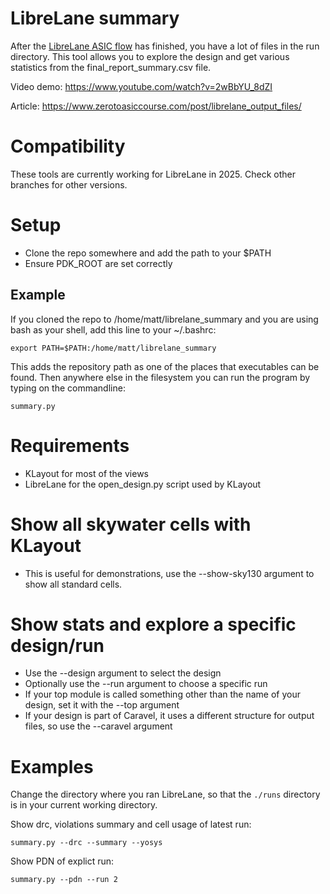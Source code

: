 # LibreLane summary

After the [LibreLane ASIC flow](https://github.com/librelane/librelane) has finished, you have a lot of files in the run directory.
This tool allows you to explore the design and get various statistics from the final_report_summary.csv file.

Video demo: https://www.youtube.com/watch?v=2wBbYU_8dZI

Article: https://www.zerotoasiccourse.com/post/librelane_output_files/

# Compatibility

These tools are currently working for LibreLane in 2025. Check other branches for other versions.

# Setup

* Clone the repo somewhere and add the path to your $PATH
* Ensure PDK_ROOT are set correctly

## Example

If you cloned the repo to /home/matt/librelane_summary and you are using bash as your shell, add this line to your ~/.bashrc:

    export PATH=$PATH:/home/matt/librelane_summary

This adds the repository path as one of the places that executables can be found. Then anywhere else in the filesystem you can run the program by typing on the commandline:

    summary.py

# Requirements

* KLayout for most of the views
* LibreLane for the open_design.py script used by KLayout

# Show all skywater cells with KLayout

* This is useful for demonstrations, use the --show-sky130 argument to show all standard cells.

# Show stats and explore a specific design/run

* Use the --design argument to select the design
* Optionally use the --run argument to choose a specific run
* If your top module is called something other than the name of your design, set it with the --top argument
* If your design is part of Caravel, it uses a different structure for output files, so use the --caravel argument

# Examples

Change the directory where you ran LibreLane, so that the `./runs` directory is in your current working directory.

Show drc, violations summary and cell usage of latest run:

    summary.py --drc --summary --yosys

Show PDN of explict run:

    summary.py --pdn --run 2
